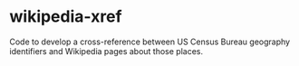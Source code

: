 wikipedia-xref
==============

Code to develop a cross-reference between US Census Bureau geography identifiers and Wikipedia pages about those places.
